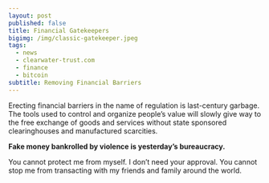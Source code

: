 ```yaml
---
layout: post
published: false
title: Financial Gatekeepers
bigimg: /img/classic-gatekeeper.jpeg
tags:
  - news
  - clearwater-trust.com
  - finance
  - bitcoin
subtitle: Removing Financial Barriers
---
```

Erecting financial barriers in the name of regulation is last-century garbage. The tools used to control and organize people’s value will slowly give way to the free exchange of goods and services without state sponsored clearinghouses and manufactured scarcities.

**Fake money bankrolled by violence is yesterday’s bureaucracy.**

You cannot protect me from myself. I don’t need your approval. You cannot stop me from transacting with my friends and family around the world.

